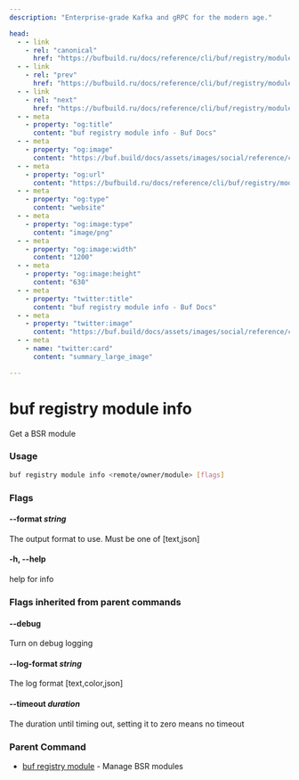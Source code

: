 ```yaml
---
description: "Enterprise-grade Kafka and gRPC for the modern age."

head:
  - - link
    - rel: "canonical"
      href: "https://bufbuild.ru/docs/reference/cli/buf/registry/module/info/"
  - - link
    - rel: "prev"
      href: "https://bufbuild.ru/docs/reference/cli/buf/registry/module/deprecate/"
  - - link
    - rel: "next"
      href: "https://bufbuild.ru/docs/reference/cli/buf/registry/module/undeprecate/"
  - - meta
    - property: "og:title"
      content: "buf registry module info - Buf Docs"
  - - meta
    - property: "og:image"
      content: "https://buf.build/docs/assets/images/social/reference/cli/buf/registry/module/info.png"
  - - meta
    - property: "og:url"
      content: "https://bufbuild.ru/docs/reference/cli/buf/registry/module/info/"
  - - meta
    - property: "og:type"
      content: "website"
  - - meta
    - property: "og:image:type"
      content: "image/png"
  - - meta
    - property: "og:image:width"
      content: "1200"
  - - meta
    - property: "og:image:height"
      content: "630"
  - - meta
    - property: "twitter:title"
      content: "buf registry module info - Buf Docs"
  - - meta
    - property: "twitter:image"
      content: "https://buf.build/docs/assets/images/social/reference/cli/buf/registry/module/info.png"
  - - meta
    - name: "twitter:card"
      content: "summary_large_image"

---
```


# buf registry module info

Get a BSR module

### Usage

```sh
buf registry module info <remote/owner/module> [flags]
```

### Flags

#### \--format _string_

The output format to use. Must be one of \[text,json\]

#### \-h, --help

help for info

### Flags inherited from parent commands

#### \--debug

Turn on debug logging

#### \--log-format _string_

The log format \[text,color,json\]

#### \--timeout _duration_

The duration until timing out, setting it to zero means no timeout

### Parent Command

- [buf registry module](../) - Manage BSR modules
